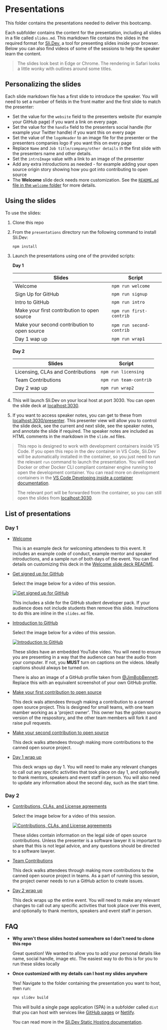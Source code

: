 # Presentations

This folder contains the presentations needed to deliver this bootcamp.

Each subfolder contains the content for the presentation, including all slides in a file called `slides.md`. This markdown file contains the slides in the required format for [Sli.Dev](https://sli.dev), a tool for presenting slides inside your browser. Below you can also find videos of some of the sessions to help the speaker learn the content.

> The slides look best in Edge or Chrome. The rendering in Safari looks a little wonky with outlines around some titles.

## Personalizing the slides

Each slide markdown file has a first slide to introduce the speaker. You will need to set a number of fields in the front matter and the first slide to match the presenter:

* Set the value for the `website` field to the presenters website (for example your GitHub page) if you want a link on every page.
* Set the value for the `handle` field to the presenters social handle (for example your Twitter handle) if you want this on every page
* Set the value of the `logoHeader` to an image file for the presenter or the presenters companies logo if you want this on every page
* Replace `Name` and `Job title/company/other details` in the first slide with the presenters name and other details.
* Set the `introImage` value with a link to an image of the presenter
* Add any extra introductions as needed - for example adding your open source origin story showing how you got into contributing to open source
* The **Welcome** slide deck needs more customization. See the [`README.md` file in the `welcome` folder](./welcome/README.md) for more details.

## Using the slides

To use the slides:

1. Clone this repo

1. From the `presentations` directory run the following command to install Sli.Dev:

    ```bash
    npm install
    ```

1. Launch the presentations using one of the provided scripts:

    **Day 1**

    | Slides                                       | Script                   |
    | -------------------------------------------- | ------------------------ |
    | Welcome                                      | `npm run welcome`        |
    | Sign Up for GitHub                           | `npm run signup`         |
    | Intro to GitHub                              | `npm run intro`          |
    | Make your first contribution to open source  | `npm run first-contrib`  |
    | Make your second contribution to open source | `npm run second-contrib` |
    | Day 1 wap up                                 | `npm run wrap1`          |

    **Day 2**

    | Slides                            | Script                 |
    | --------------------------------- | ---------------------- |
    | Licensing, CLAs and Contributions | `npm run licensing`    |
    | Team Contributions                | `npm run team-contrib` |
    | Day 2 wap up                      | `npm run wrap2`        |

2. This will launch Sli.Dev on your local host at port 3030. You can open the slide deck at [localhost:3030](http://localhost:3030).

3. If you want to access speaker notes, you can get to these from [localhost:3030/presenter](http://localhost:3030/presenter/). This presenter view will allow you to control the slide deck, see the current and next slide, see the speaker notes, and annotate the slide if required. The speaker notes are included as HTML comments in the markdown in the `slide.md` files.

> This repo is designed to work with development containers inside VS Code. If you open this repo in the dev container in VS Code, Sli.Dev will be automatically installed in the container, so you just need to run the relevant `run` command to launch the presentation. You will need Docker or other Docker CLI compliant container engine running to open the development container. You can read more on development containers in the [VS Code Developing inside a container documentation](https://code.visualstudio.com/docs/devcontainers/containers).
>
> The relevant port will be forwarded from the container, so you can still open the slides from [localhost:3030](http://localhost:3030).

## List of presentations

### Day 1

* [Welcome](./welcome/)

    This is an example deck for welcoming attendees to this event. It includes an example code of conduct, example mentor and speaker introductions, and a sample run of both days of the event. You can find details on customizing this deck in the [Welcome slide deck README](./welcome/README.md).

* [Get signed up for GitHub](./get-signed-up-with-github/)

    Select the image below for a video of this session.

    [![Get signed up for GitHub](https://img.youtube.com/vi/tYZjLRc4GlA/0.jpg)](https://youtu.be/tYZjLRc4GlA)

    This includes a slide for the GitHub student developer pack. If your audience does not include students then remove this slide. Instructions to do this are inline in the `slides.md` file.

* [Introduction to GitHub](./intro-to-github/)

    Select the image below for a video of this session.

    [![Introduction to GitHub](https://img.youtube.com/vi/uv5qw3kfbQs/0.jpg)](https://youtu.be/uv5qw3kfbQs)

    These slides have an embedded YouTube video. You will need to ensure you are presenting in a way that the audience can hear the audio from your computer. If not, you **MUST** turn on captions on the videos. Ideally captions should always be turned on.

    There is also an image of a GitHub profile taken from [@JimBobBennett](https://github.com/JimBobBennett). Replace this with an equivalent screenshot of your own GitHub profile.

* [Make your first contribution to open source](./make-your-first-contribution/)

    This deck wals attendees through making a contribution to a canned open source project. This is designed for small teams, with one team mamber working as a 'project owner'. This owner has the golden source version of the respository, and the other team members will fork it and raise pull requests.

* [Make your second contribution to open source](./make-your-second-contribution/)

    This deck walks attendees through making more contributions to the canned open source project.

* [Day 1 wrap up](./day-1-wrap/)

    This deck wraps up day 1. You will need to make any relevant changes to call out any specific activities that took place on day 1, and optionally to thank mentors, speakers and event staff in person. You will also need to update any information about the second day, such as the start time.

### Day 2

* [Contributions, CLAs, and License agreements](./contributions-licensing/)

    Select the image below for a video of this session.

    [![Contributions, CLAs, and License agreements](https://img.youtube.com/vi/Eg4-b-RL4Lc/0.jpg)](https://youtu.be/Eg4-b-RL4Lc)

    These slides contain information on the legal side of open source contributions. Unless the presenter is a software lawyer it is important to share that this is not legal advice, and any questions should be directed to a software lawyer.

* [Team Contributions](./team-contributions/)

    This deck walks attendees through making more contributions to the canned open source project in teams. As a part of running this session, the project owner needs to run a GitHub action to create issues.

* [Day 2 wrap up](./day-2-wrap/)

    This deck wraps up the entire event. You will need to make any relevant changes to call out any specific activities that took place over this event, and optionally to thank mentors, speakers and event staff in person.

## FAQ

* **Why aren't these slides hosted somewhere so I don't need to clone this repo**

    Great question! We wanted to allow you to add your personal details like name, social handle, image etc. The easiest way to do this is for you to run these slides locally

* **Once customized with my details can I host my slides anywhere**

    Yes! Navigate to the folder containing the presentation you want to host, then run:

    ```bash
    npx slidev build
    ```

    This will build a single page application (SPA) in a subfolder called `dist` that you can host with services like [GitHub pages](https://pages.github.com) or [Netlify](https://www.netlify.com).

    You can read more in the [Sli.Dev Static Hosting documentation](https://sli.dev/guide/hosting.html).
